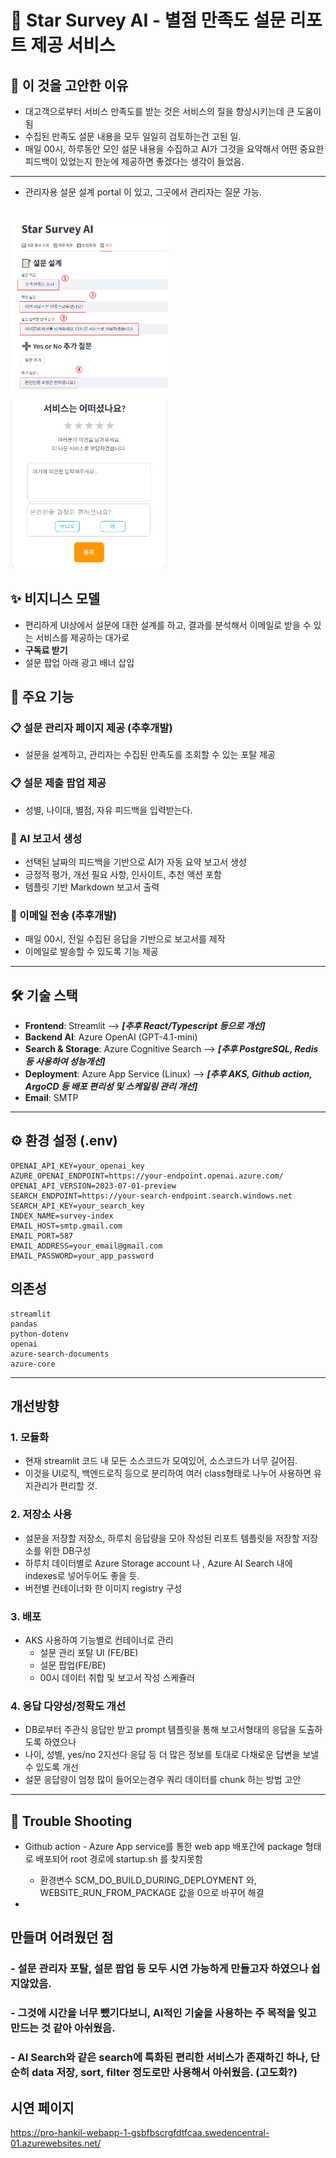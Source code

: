 # 🧠 Star Survey AI - 별점 만족도 설문 리포트 제공 서비스

## 🤩 이 것을 고안한 이유
- 대고객으로부터 서비스 만족도를 받는 것은 서비스의 질을 향상시키는데 큰 도움이 됨
- 수집된 만족도 설문 내용을 모두 일일히 검토하는건 고된 일.
- 매일 00시, 하루동안 모인 설문 내용을 수집하고 AI가 그것을 요약해서 어떤 중요한 피드백이 있었는지 한눈에 제공하면 좋겠다는 생각이 들었음.
---
- 관리자용 설문 설계 portal 이 있고, 그곳에서 관리자는 질문 가능.
<br>

<img src="image/1.png" alt="설문페이지 프로토타입" width="50%" />
<img src="image/2.png" alt="설문페이지 프로토타입" width="50%" />

## ✨ 비지니스 모델
- 편리하게 UI상에서 설문에 대한 설계를 하고, 결과를 분석해서 이메일로 받을 수 있는 서비스를 제공하는 대가로
- <b>구독료 받기</b>
- 설문 팝업 아래 광고 배너 삽입

## 🚀 주요 기능

### 📋 설문 관리자 페이지 제공 (추후개발)
- 설문을 설계하고, 관리자는 수집된 만족도를 조회할 수 있는 포탈 제공

### 📋 설문 제출 팝업 제공
- 성별, 나이대, 별점, 자유 피드백을 입력받는다.

### 📝 AI 보고서 생성
- 선택된 날짜의 피드백을 기반으로 AI가 자동 요약 보고서 생성
- 긍정적 평가, 개선 필요 사항, 인사이트, 추천 액션 포함
- 템플릿 기반 Markdown 보고서 출력

### 📧 이메일 전송 (추후개발)
- 매일 00시, 전일 수집된 응답을 기반으로 보고서를 제작
- 이메일로 발송할 수 있도록 기능 제공

---

## 🛠️ 기술 스택

- **Frontend**: Streamlit --> ***[추후 React/Typescript 등으로 개선]***
- **Backend AI**: Azure OpenAI (GPT-4.1-mini)
- **Search & Storage**: Azure Cognitive Search --> ***[추후 PostgreSQL, Redis 등 사용하여 성능개선]***
- **Deployment**: Azure App Service (Linux) --> ***[추후 AKS, Github action, ArgoCD 등 배포 편리성 및 스케일링 관리 개선]***
- **Email**: SMTP

---

## ⚙️ 환경 설정 (.env)

```env
OPENAI_API_KEY=your_openai_key
AZURE_OPENAI_ENDPOINT=https://your-endpoint.openai.azure.com/
OPENAI_API_VERSION=2023-07-01-preview
SEARCH_ENDPOINT=https://your-search-endpoint.search.windows.net
SEARCH_API_KEY=your_search_key
INDEX_NAME=survey-index
EMAIL_HOST=smtp.gmail.com
EMAIL_PORT=587
EMAIL_ADDRESS=your_email@gmail.com
EMAIL_PASSWORD=your_app_password
```

## 의존성
```
streamlit
pandas
python-dotenv
openai
azure-search-documents
azure-core
```
---
## 개선방향 
### 1. 모듈화
- 현재 streamlit 코드 내 모든 소스코드가 모여있어, 소스코드가 너무 길어짐.
- 이것을 UI로직, 백엔드로직 등으로 분리하여 여러 class형태로 나누어 사용하면 유지관리가 편리할 것.
### 2. 저장소 사용
- 설문을 저장할 저장소, 하루치 응답량을 모아 작성된 리포트 템플릿을 저장할 저장소를 위한 DB구성
- 하루치 데이터별로 Azure Storage account 나 , Azure AI Search 내에 indexes로 넣어두어도 좋을 듯.
- 버전별 컨테이너화 한 이미지 registry 구성
### 3. 배포
- AKS 사용하여 기능별로 컨테이너로 관리
  - 설문 관리 포탈 UI (FE/BE)
  - 설문 팝업(FE/BE)
  - 00시 데이터 취합 및 보고서 작성 스케쥴러
### 4. 응답 다양성/정확도 개선
- DB로부터 주관식 응답만 받고 prompt 템플릿을 통해 보고서형태의 응답을 도출하도록 하였으나
- 나이, 성별, yes/no 2지선다 응답 등 더 많은 정보를 토대로 다채로운 답변을 보낼 수 있도록 개선
- 설문 응답량이 엄청 많이 들어오는경우 쿼리 데이터를 chunk 하는 방법 고안

---
## 💢 Trouble Shooting
- Github action - Azure App service를 통한 web app 배포간에 package 형태로 배포되어 root 경로에 startup.sh 를 찾지못함
  - 환경변수 SCM_DO_BUILD_DURING_DEPLOYMENT 와, WEBSITE_RUN_FROM_PACKAGE 값을 0으로 바꾸어 해결

- 

## 만들며 어려웠던 점
### - 설문 관리자 포탈, 설문 팝업 등 모두 시연 가능하게 만들고자 하였으나 쉽지않았음.
### - 그것에 시간을 너무 뺐기다보니, AI적인 기술을 사용하는 주 목적을 잊고 만드는 것 같아 아쉬웠음.
### - AI Search와 같은 search에 특화된 편리한 서비스가 존재하긴 하나, 단순히 data 저장, sort, filter 정도로만 사용해서 아쉬웠음. (고도화?)

## 시연 페이지
https://pro-hankil-webapp-1-gsbfbscrgfdtfcaa.swedencentral-01.azurewebsites.net/

